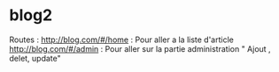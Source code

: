 # blog2
Routes : 
http://blog.com/#/home : Pour aller a la liste  d'article
http://blog.com/#/admin : Pour aller sur la partie administration " Ajout , delet, update"
